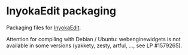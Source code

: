 # InyokaEdit packaging
Packaging files for [InyokaEdit](https://github.com/inyokaproject/inyokaedit).

Attention for compiling with Debian / Ubuntu: webenginewidgets is not available in some versions (yakkety, zesty, artful, ..., see LP #1579265).
